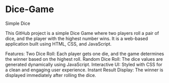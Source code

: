 # Dice-Game
Simple Dice

This GitHub project is a simple Dice Game where two players roll a pair of dice, and the player with the highest number wins. It is a web-based application built using HTML, CSS, and JavaScript.

Features:
Two Dice Roll: Each player gets one die, and the game determines the winner based on the highest roll.
Random Dice Roll: The dice values are generated dynamically using JavaScript.
Interactive UI: Styled with CSS for a clean and engaging user experience.
Instant Result Display: The winner is displayed immediately after rolling the dice.
